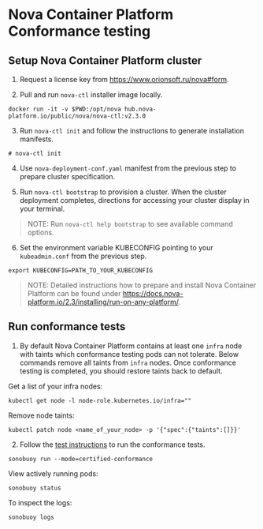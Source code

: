 # Nova Container Platform Conformance testing

## Setup Nova Container Platform cluster

1. Request a license key from https://www.orionsoft.ru/nova#form.

2. Pull and run `nova-ctl` installer image locally.

```
docker run -it -v $PWD:/opt/nova hub.nova-platform.io/public/nova/nova-ctl:v2.3.0
```

3. Run `nova-ctl init` and follow the instructions to generate installation manifests.

```
# nova-ctl init
```

4. Use `nova-deployment-conf.yaml` manifest from the previous step to prepare  cluster specification.

5. Run `nova-ctl bootstrap` to provision a cluster. When the cluster deployment completes, directions for accessing your cluster display in your terminal.

> NOTE: Run `nova-ctl help bootstrap` to see available command options.

6. Set the environment variable KUBECONFIG pointing to your `kubeadmin.conf` from the previous step.

```
export KUBECONFIG=PATH_TO_YOUR_KUBECONFIG
```

> NOTE: Detailed instructions how to prepare and install Nova Container Platform can be found under https://docs.nova-platform.io/2.3/installing/run-on-any-platform/.

## Run conformance tests

1. By default Nova Container Platform contains at least one `infra` node with taints which conformance testing pods can not tolerate. Below commands remove all taints from `infra` nodes. Once conformance testing is completed, you should restore taints back to default.

Get a list of your infra nodes:

```
kubectl get node -l node-role.kubernetes.io/infra=""
```

Remove node taints:

```
kubectl patch node <name_of_your_node> -p '{"spec":{"taints":[]}}'
```

2. Follow the [test instructions](https://github.com/cncf/k8s-conformance/blob/master/instructions.md#running) to run the conformance tests.

```
sonobuoy run --mode=certified-conformance
```

View actively running pods:

```
sonobuoy status
```

To inspect the logs:

```
sonobuoy logs
```